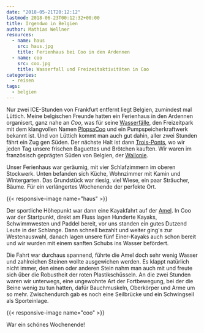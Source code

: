 ```yaml
---
date: "2018-05-21T20:12:12"
lastmod: 2018-06-23T00:12:32+00:00
title: Irgendwo in Belgien
author: Mathias Wellner
resources:
  - name: haus
    src: haus.jpg
    title: Ferienhaus bei Coo in den Ardennen
  - name: coo
    src: coo.jpg
    title: Wasserfall und Freizeitaktivitäten in Coo
categories:
  - reisen
tags:
  - belgien
---
```

Nur zwei ICE-Stunden von Frankfurt entfernt liegt Belgien, zumindest mal Lüttich. Meine belgischen Freunde hatten ein Ferienhaus in den Ardennen organisert, ganz nahe an _Coo_, was für seine [Wasserfälle](https://de.wikipedia.org/wiki/Wasserf%C3%A4lle_von_Coo), den Freizeitpark mit dem klangvollen Namen [PlopsaCoo](http://www.plopsacoo.be/de) und ein Pumpspeicherkraftwerk bekannt ist. Und von Lüttich kommt man auch gut dahin, aller zwei Stunden fährt ein Zug gen Süden. Der nächste Halt ist dann [Trois-Ponts](https://de.wikipedia.org/wiki/Trois-Ponts), wo wir jeden Tag unsere frischen Baguettes und Brötchen kauften. Wir waren im französisch geprägten Süden von Belgien, der [Wallonie](https://de.wikipedia.org/wiki/Wallonische_Region). 

<!--more-->

Unser Ferienhaus war geräumig, mit vier Schlafzimmern im oberen Stockwerk. Unten befanden sich Küche, Wohnzimmer mit Kamin und Wintergarten. Das Grundstück war riesig, viel Wiese, ein paar Sträucher, Bäume. Für ein verlängertes Wochenende der perfekte Ort. 

{{< responsive-image name="haus" >}}

Der sportliche Höhepunkt war dann eine Kayakfahrt auf der [Amel](https://de.wikipedia.org/wiki/Amel_(Fluss)). In Coo war der Startpunkt, direkt am Fluss lagen Hunderte Kayaks, Schwimmwesten und Paddel bereit, vor uns standen ein gutes Dutzend Leute in der Schlange. Dann schnell bezahlt und weiter ging's zur Westenauswahl, danach lagen unsere fünf Einer-Kayaks auch schon bereit und wir wurden mit einem sanften Schubs ins Wasser befördert. 

Die Fahrt war durchaus spannend, führte die Amel doch sehr wenig Wasser und zahlreichen Steinen wollte ausgewichen werden. Es klappt natürlich nicht immer, den einen oder anderen Stein nahm man auch mit und freute sich über die Robustheit der roten Plastikschüsseln. An die zwei Stunden waren wir unterwegs, eine ungewohnte Art der Fortbewegung, bei der die Beine wenig zu tun hatten, dafür Bauchmuskeln, Oberkörper und Arme um so mehr. Zwischendurch gab es noch eine Seilbrücke und ein Schwingseil als Sporteinlage. 

{{< responsive-image name="coo" >}}

War ein schönes Wochenende!